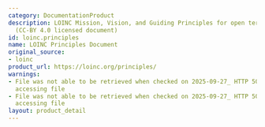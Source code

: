 ```yaml
---
category: DocumentationProduct
description: LOINC Mission, Vision, and Guiding Principles for open terminology development
  (CC-BY 4.0 licensed document)
id: loinc.principles
name: LOINC Principles Document
original_source:
- loinc
product_url: https://loinc.org/principles/
warnings:
- File was not able to be retrieved when checked on 2025-09-27_ HTTP 503 error when
  accessing file
- File was not able to be retrieved when checked on 2025-09-27_ HTTP 503 error when
  accessing file
layout: product_detail
---
```

